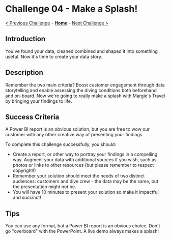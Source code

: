 # Challenge 04 - Make a Splash!

[< Previous Challenge](./Challenge-03.md) - **[Home](../README.md)** - [Next Challenge >](./Challenge-05.md)

## Introduction

You've found your data, cleaned combined and shaped it into something useful. Now it's time to create your data story.

## Description

Remember the two main criteria? Boost customer engagement through data storytelling and enable assessing the diving conditions both beforehand and on-board. Now we're going to really make a splash with Margie's Travel by bringing your findings to life.

## Success Criteria

A Power BI report is an obvious solution, but you are free to wow our customer with any other creative way of presenting your findings.

To complete this challenge successfully, you should:

- Create a report, or other way to portray your findings in a compelling way. Augment your data with additional sources if you wish, such as photos or links to other resources (but please remember to respect copyright!)
- Remember your solution should meet the needs of two distinct audiences: customers and dive crew - the data may be the same, but the presentation might not be.
- You will have 10 minutes to present your solution so make it impactful and succinct!

## Tips

You can use any format, but a Power BI report is an obvious choice.
Don't go "overboard" with the PowerPoint.
A live demo always makes a splash!
